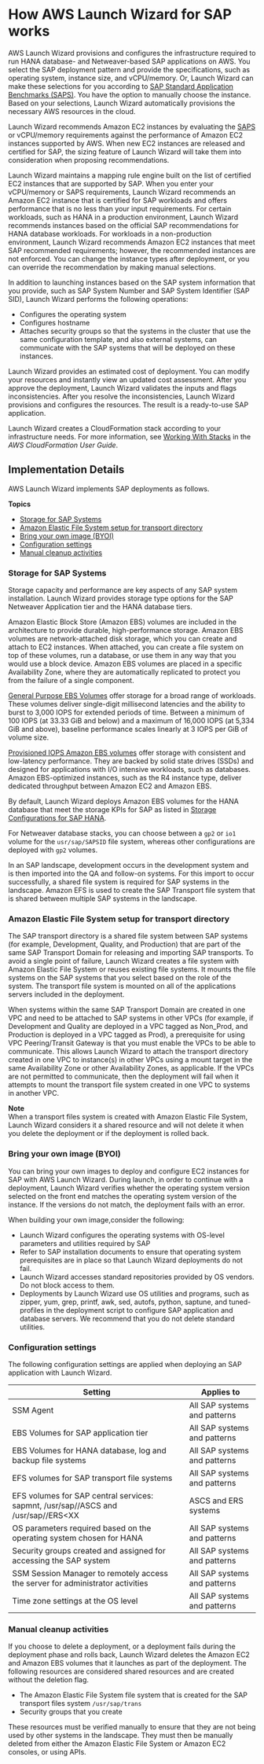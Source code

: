 # How AWS Launch Wizard for SAP works<a name="how-launch-wizard-sap-works"></a>

AWS Launch Wizard provisions and configures the infrastructure required to run HANA database\- and Netweaver\-based SAP applications on AWS\. You select the SAP deployment pattern and provide the specifications, such as operating system, instance size, and vCPU/memory\. Or, Launch Wizard can make these selections for you according to [SAP Standard Application Benchmarks \(SAPS\)](https://www.sap.com/about/benchmark/measuring.html)\. You have the option to manually choose the instance\. Based on your selections, Launch Wizard automatically provisions the necessary AWS resources in the cloud\. 

Launch Wizard recommends Amazon EC2 instances by evaluating the [SAPS](https://www.sap.com/about/benchmark/measuring.html) or vCPU/memory requirements against the performance of Amazon EC2 instances supported by AWS\. When new EC2 instances are released and certified for SAP, the sizing feature of Launch Wizard will take them into consideration when proposing recommendations\.

Launch Wizard maintains a mapping rule engine built on the list of certified EC2 instances that are supported by SAP\. When you enter your vCPU/memory or SAPS requirements, Launch Wizard recommends an Amazon EC2 instance that is certified for SAP workloads and offers performance that is no less than your input requirements\. For certain workloads, such as HANA in a production environment, Launch Wizard recommends instances based on the official SAP recommendations for HANA database workloads\. For workloads in a non\-production environment, Launch Wizard recommends Amazon EC2 instances that meet SAP recommended requirements; however, the recommended instances are not enforced\. You can change the instance types after deployment, or you can override the recommendation by making manual selections\. 

In addition to launching instances based on the SAP system information that you provide, such as SAP System Number and SAP System Identifier \(SAP SID\), Launch Wizard performs the following operations:
+ Configures the operating system
+ Configures hostname
+ Attaches security groups so that the systems in the cluster that use the same configuration template, and also external systems, can communicate with the SAP systems that will be deployed on these instances\.

Launch Wizard provides an estimated cost of deployment\. You can modify your resources and instantly view an updated cost assessment\. After you approve the deployment, Launch Wizard validates the inputs and flags inconsistencies\. After you resolve the inconsistencies, Launch Wizard provisions and configures the resources\. The result is a ready\-to\-use SAP application\.

Launch Wizard creates a CloudFormation stack according to your infrastructure needs\. For more information, see [Working With Stacks](https://docs.aws.amazon.com/AWSCloudFormation/latest/UserGuide/stacks.html) in the *AWS CloudFormation User Guide*\.

## Implementation Details<a name="launch-wizard-sap-implementation"></a>

AWS Launch Wizard implements SAP deployments as follows\.

**Topics**
+ [Storage for SAP Systems](#launch-wizard-sap-storage)
+ [Amazon Elastic File System setup for transport directory](#launch-wizard-sap-efs)
+ [Bring your own image \(BYOI\)](#launch-wizard-sap-byoi)
+ [Configuration settings](#launch-wizard-sap-config)
+ [Manual cleanup activities](#launch-wizard-sap-manual-cleanup)

### Storage for SAP Systems<a name="launch-wizard-sap-storage"></a>

Storage capacity and performance are key aspects of any SAP system installation\. Launch Wizard provides storage type options for the SAP Netweaver Application tier and the HANA database tiers\.

Amazon Elastic Block Store \(Amazon EBS\) volumes are included in the architecture to provide durable, high\-performance storage\. Amazon EBS volumes are network\-attached disk storage, which you can create and attach to EC2 instances\. When attached, you can create a file system on top of these volumes, run a database, or use them in any way that you would use a block device\. Amazon EBS volumes are placed in a specific Availability Zone, where they are automatically replicated to protect you from the failure of a single component\.

[General Purpose EBS Volumes](https://docs.aws.amazon.com/AWSEC2/latest/UserGuide/ebs-volume-types.html#EBSVolumeTypes_gp2) offer storage for a broad range of workloads\. These volumes deliver single\-digit millisecond latencies and the ability to burst to 3,000 IOPS for extended periods of time\. Between a minimum of 100 IOPS \(at 33\.33 GiB and below\) and a maximum of 16,000 IOPS \(at 5,334 GiB and above\), baseline performance scales linearly at 3 IOPS per GiB of volume size\. 

[Provisioned IOPS Amazon EBS volumes](https://docs.aws.amazon.com/AWSEC2/latest/UserGuide/EBSVolumeTypes.html#EBSVolumeTypes_piops) offer storage with consistent and low\-latency performance\. They are backed by solid state drives \(SSDs\) and designed for applications with I/O intensive workloads, such as databases\. Amazon EBS\-optimized instances, such as the R4 instance type, deliver dedicated throughput between Amazon EC2 and Amazon EBS\.

By default, Launch Wizard deploys Amazon EBS volumes for the HANA database that meet the storage KPIs for SAP as listed in [Storage Configurations for SAP HANA](https://docs.aws.amazon.com/quickstart/latest/sap-hana/storage.html)\.

For Netweaver database stacks, you can choose between a `gp2` or `io1` volume for the `usr/sap/SAPSID` file system, whereas other configurations are deployed with `gp2` volumes\.

In an SAP landscape, development occurs in the development system and is then imported into the QA and follow\-on systems\. For this import to occur successfully, a shared file system is required for SAP systems in the landscape\. Amazon EFS is used to create the SAP Transport file system that is shared between multiple SAP systems in the landscape\. 

### Amazon Elastic File System setup for transport directory<a name="launch-wizard-sap-efs"></a>

The SAP transport directory is a shared file system between SAP systems \(for example, Development, Quality, and Production\) that are part of the same SAP Transport Domain for releasing and importing SAP transports\. To avoid a single point of failure, Launch Wizard creates a file system with Amazon Elastic File System or reuses existing file systems\. It mounts the file systems on the SAP systems that you select based on the role of the system\. The transport file system is mounted on all of the applications servers included in the deployment\.

When systems within the same SAP Transport Domain are created in one VPC and need to be attached to SAP systems in other VPCs \(for example, if Development and Quality are deployed in a VPC tagged as Non\_Prod, and Production is deployed in a VPC tagged as Prod\), a prerequisite for using VPC Peering/Transit Gateway is that you must enable the VPCs to be able to communicate\. This allows Launch Wizard to attach the transport directory created in one VPC to instance\(s\) in other VPCs using a mount target in the same Availability Zone or other Availability Zones, as applicable\. If the VPCs are not permitted to communicate, then the deployment will fail when it attempts to mount the transport file system created in one VPC to systems in another VPC\.

**Note**  
When a transport files system is created with Amazon Elastic File System, Launch Wizard considers it a shared resource and will not delete it when you delete the deployment or if the deployment is rolled back\.

### Bring your own image \(BYOI\)<a name="launch-wizard-sap-byoi"></a>

You can bring your own images to deploy and configure EC2 instances for SAP with AWS Launch Wizard\. During launch, in order to continue with a deployment, Launch Wizard verifies whether the operating system version selected on the front end matches the operating system version of the instance\. If the versions do not match, the deployment fails with an error\. 

When building your own image,consider the following:
+ Launch Wizard configures the operating systems with OS\-level parameters and utilities required by SAP
+ Refer to SAP installation documents to ensure that operating system prerequisites are in place so that Launch Wizard deployments do not fail\.
+ Launch Wizard accesses standard repositories provided by OS vendors\. Do not block access to them\. 
+ Deployments by Launch Wizard use OS utilities and programs, such as zipper, yum, grep, printf, awk, sed, autofs, python, saptune, and tuned\-profiles in the deployment script to configure SAP application and database servers\. We recommend that you do not delete standard utilities\. 

### Configuration settings<a name="launch-wizard-sap-config"></a>

The following configuration settings are applied when deploying an SAP application with Launch Wizard\.


| Setting | Applies to | 
| --- | --- | 
| SSM Agent |  All SAP systems and patterns  | 
| EBS Volumes for SAP application tier |  All SAP systems and patterns  | 
| EBS Volumes for HANA database, log and backup file systems |  All SAP systems and patterns  | 
| EFS volumes for SAP transport file systems | All SAP systems and patterns | 
| EFS volumes for SAP central services: sapmnt, /usr/sap/<SID>/ASCS<XX> and /usr/sap/<SID>/ERS<XX | ASCS and ERS systems | 
|  OS parameters required based on the operating system chosen for HANA  |  All SAP systems and patterns  | 
| Security groups created and assigned for accessing the SAP system |  All SAP systems and patterns  | 
|  SSM Session Manager to remotely access the server for administrator activities  |  All SAP systems and patterns  | 
|  Time zone settings at the OS level  |  All SAP systems and patterns  | 

### Manual cleanup activities<a name="launch-wizard-sap-manual-cleanup"></a>

If you choose to delete a deployment, or a deployment fails during the deployment phase and rolls back, Launch Wizard deletes the Amazon EC2 and Amazon EBS volumes that it launches as part of the deployment\. The following resources are considered shared resources and are created without the deletion flag\.
+ The Amazon Elastic File System file system that is created for the SAP transport files system `/usr/sap/trans`
+ Security groups that you create 

These resources must be verified manually to ensure that they are not being used by other systems in the landscape\. They must then be manually deleted from either the Amazon Elastic File System or Amazon EC2 consoles, or using APIs\. 
